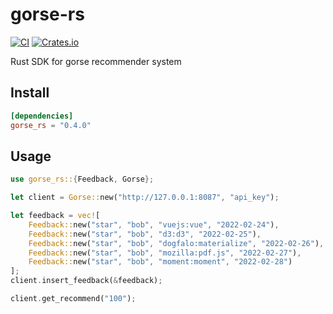 # gorse-rs

[![CI](https://github.com/gorse-io/gorse-rs/actions/workflows/ci.yml/badge.svg)](https://github.com/gorse-io/gorse-rs/actions/workflows/ci.yml)
[![Crates.io](https://img.shields.io/crates/v/gorse_rs)](https://crates.io/crates/gorse_rs/)

Rust SDK for gorse recommender system

## Install

```toml
[dependencies]
gorse_rs = "0.4.0"
```

## Usage

```rust
use gorse_rs::{Feedback, Gorse};

let client = Gorse::new("http://127.0.0.1:8087", "api_key");

let feedback = vec![
    Feedback::new("star", "bob", "vuejs:vue", "2022-02-24"),
    Feedback::new("star", "bob", "d3:d3", "2022-02-25"),
    Feedback::new("star", "bob", "dogfalo:materialize", "2022-02-26"),
    Feedback::new("star", "bob", "mozilla:pdf.js", "2022-02-27"),
    Feedback::new("star", "bob", "moment:moment", "2022-02-28")
];
client.insert_feedback(&feedback);

client.get_recommend("100");
```

